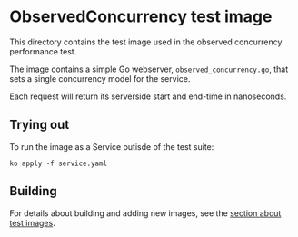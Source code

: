 # ObservedConcurrency test image

This directory contains the test image used in the observed concurrency
performance test.

The image contains a simple Go webserver, `observed_concurrency.go`, that sets a
single concurrency model for the service.

Each request will return its serverside start and end-time in nanoseconds.

## Trying out

To run the image as a Service outisde of the test suite:

`ko apply -f service.yaml`

## Building

For details about building and adding new images, see the
[section about test images](/test/README.md#test-images).
